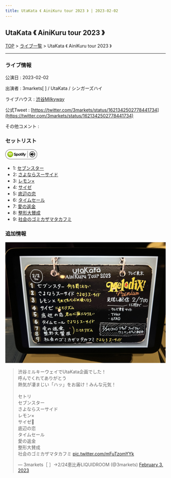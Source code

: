 ```yaml
---
title: UtaKata 《 AiniKuru tour 2023 》 | 2023-02-02
---
```

## UtaKata 《 AiniKuru tour 2023 》

[TOP](/setlist/) > [ライブ一覧](lives.html) > UtaKata 《 AiniKuru tour 2023 》

___

### ライブ情報

公演日
:    2023-02-02

出演者
:    3markets[ ] / UtaKata / シンガーズハイ

ライブハウス
:    [渋谷Milkyway](livehouse010.html)

公式Tweet
:    [https://twitter.com/3markets/status/1621342502778441734](https://twitter.com/3markets/status/1621342502778441734)

その他コメント
:    

### セットリスト


[![play with spotify](images/spotify-icon.png)](https://open.spotify.com/playlist/0OKc1mLi7ayRh37DNCZ6LZ)



*  1: [セブンスター](song020.html)
*  2: [さよならスーサイド](song013.html)
*  3: [レモン×](song003.html)
*  4: [サイゼ](song004.html)
*  5: [底辺の恋](song008.html)
*  6: [タイムセール](song007.html)
*  7: [愛の返金](song012.html)
*  8: [整形大賛成](song005.html)
*  9: [社会のゴミカザマタカフミ](song002.html)


### 追加情報


[![セトリ画像](images/052.jpg)](images/052.jpg)


<blockquote class="twitter-tweet"><p lang="ja" dir="ltr">渋谷ミルキーウェイでUtaKata企画でした！<br>呼んでくれてありがとう<br>熱気が凄まじい「ハッ」をお届け！みんな元気！<br><br>セトリ<br>セブンスター<br>さよならスーサイド<br>レモン×<br>サイゼ🎥<br>底辺の恋<br>タイムセール<br>愛の返金<br>整形大賛成<br>社会のゴミカザマタカフミ <a href="https://t.co/mFuTzomYYk">pic.twitter.com/mFuTzomYYk</a></p>&mdash; 3markets［ ］→2/24恵比寿LIQUIDROOM (@3markets) <a href="https://twitter.com/3markets/status/1621342502778441734?ref_src=twsrc%5Etfw">February 3, 2023</a></blockquote>
<script async src="https://platform.twitter.com/widgets.js" charset="utf-8"></script>


